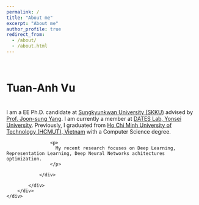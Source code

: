 ```yaml
---
permalink: /
title: "About me"
excerpt: "About me"
author_profile: true
redirect_from: 
  - /about/
  - /about.html
---
```

<div class="topbar">
    <div class="container">
        <div>
      <div class="row mt-0">
                <br>
      </div>
      <div class="row mt-0" style="padding-bottom: 5px;">
                <div class="col-4 col-sm-4 col-md-3 col-lg-2 p-0 pl-0 pl-sm-4 offset-xl-1 col-xl-7">
                    <h1 class="hidden-xs-down"><span itemprop="name">Tuan-Anh Vu</span></h1>
                </div>
      </div>
      <div class="row mt-0" style="padding-bottom: 15px;">
                <div class="col-4 col-sm-4 col-md-3 col-lg-2 p-0 pl-0 pl-sm-4 offset-xl-1 col-xl-7">
                    <p>
                      I am a EE Ph.D. candidate at <a href="https://www.skku.edu/"> Sungkyunkwan University (SKKU)</a> advised by <a href="https://sites.google.com/yonsei.ac.kr/dates/people">Prof. Joon-sung Yang</a>.
                      I am currently a member at <a href="https://sites.google.com/yonsei.ac.kr/dates/home?">DATES Lab, Yonsei University</a>.
                      Previously, I graduated from <a href="https://hcmut.edu.vn/">Ho Chi Minh University of Technology (HCMUT), Vietnam</a> with a Computer Science degree.
                    </p>

                    <p>
                      My recent research focuses on Deep Learning, Representation Learning, Deep Neural Networks achitectures optimization.
                    </p>

                </div>

            </div>
        </div>
    </div>
</div>